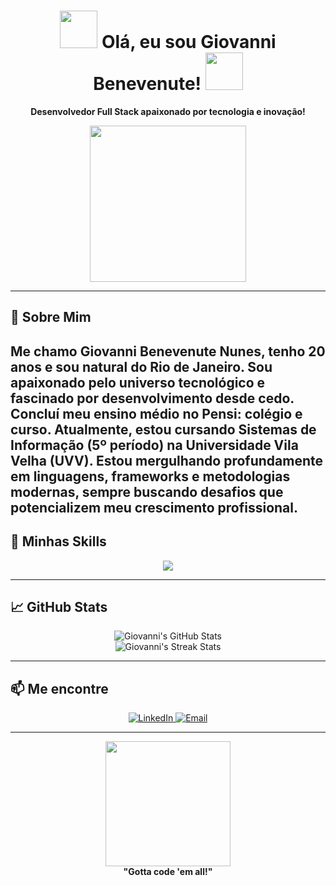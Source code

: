 <h1 align="center">
  <img src="https://raw.githubusercontent.com/PokeAPI/sprites/master/sprites/pokemon/25.png" width="60px" />
  Olá, eu sou Giovanni Benevenute!
  <img src="https://raw.githubusercontent.com/PokeAPI/sprites/master/sprites/pokemon/4.png" width="60px" />
</h1>

<p align="center">
  <b>Desenvolvedor Full Stack apaixonado por tecnologia e inovação!</b>
</p>

<p align="center">
  <img src="https://i.pinimg.com/736x/89/a3/69/89a3690ad28c1d79837b4aaa8d176321.jpg" width="250px" />
</p>

---

## 🌟 Sobre Mim

Me chamo **Giovanni Benevenute Nunes**, tenho **20 anos** e sou natural do **Rio de Janeiro**. Sou apaixonado pelo universo tecnológico e fascinado por desenvolvimento desde cedo. Concluí meu ensino médio no **Pensi: colégio e curso**. Atualmente, estou cursando **Sistemas de Informação (5º período)** na **Universidade Vila Velha (UVV)**. Estou mergulhando profundamente em linguagens, frameworks e metodologias modernas, sempre buscando desafios que potencializem meu crescimento profissional.
---

## 🚀 Minhas Skills

<p align="center">
  <img src="https://skillicons.dev/icons?i=html,css,js,react,nodejs,angular,python,mongodb,git" />
</p>

---

## 📈 GitHub Stats

<p align="center">
  <img src="https://github-readme-stats.vercel.app/api?username=GioBenNun&show_icons=true&theme=radical&icon_color=FFCB05&text_color=FFFFFF&bg_color=EF5350&title_color=FFCB05" alt="Giovanni's GitHub Stats" />
  <br>
  <img src="https://streak-stats.demolab.com?user=SEU_USUARIO&theme=pokemon&border_radius=10" alt="Giovanni's Streak Stats" />
</p>

---

## 📫 Me encontre

<p align="center">
<a href="https://www.linkedin.com/in/giovanni-benevenute-8b4243277/" target="_blank">
  <img src="https://img.shields.io/badge/-LinkedIn-blue?style=flat-square&logo=linkedin&logoColor=white" alt="LinkedIn">
</a>

<a href="mailto:benevenute.contato@gmail.com" target="_blank">
  <img src="https://img.shields.io/badge/-Email-red?style=flat-square&logo=gmail&logoColor=white" alt="Email">
</a>
</p>

---

<p align="center">
  <img src="https://media.giphy.com/media/3o7TKMt1VVNkHV2PaE/giphy.gif" width="200px" />
  <br>
  <b>"Gotta code 'em all!"</b>
</p>
